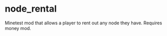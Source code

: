 # node_rental
Minetest mod that allows a player to rent out any node they have. Requires money mod.
